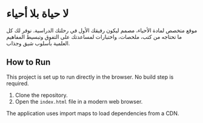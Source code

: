# لا حياة بلا أحياء

موقع متخصص لمادة الأحياء، مصمم ليكون رفيقك الأول في رحلتك الدراسية. نوفر لك كل ما تحتاجه من كتب، ملخصات، واختبارات لمساعدتك على التفوق وتبسيط المفاهيم العلمية بأسلوب شيق وجذاب.

## How to Run

This project is set up to run directly in the browser. No build step is required.

1.  Clone the repository.
2.  Open the `index.html` file in a modern web browser.

The application uses import maps to load dependencies from a CDN.
